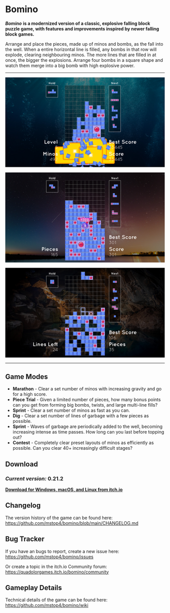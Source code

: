 # Bomino

***Bomino*** **is a modernized version of a classic, explosive falling block puzzle game, with features and improvements inspired by newer falling block games.**

Arrange and place the pieces, made up of minos and bombs, as the fall into the well. When a entire horizontal line is filled, any bombs in that row will explode, clearing neighbouring minos. The more lines that are filled in at once, the bigger the explosions. Arrange four bombs in a square shape and watch them merge into a big bomb with high explosive power.

---

![Screenshot of Marathon mode](https://raw.githubusercontent.com/mstop4/bomino/main/img/marathon2.jpg "Marathon")

![Screenshot of Piece Trial mode](https://raw.githubusercontent.com/mstop4/bomino/main/img/piece-trial-2.jpg "Piece Trial")

![Screenshot of Dig mode](https://raw.githubusercontent.com/mstop4/bomino/main/img/dig-2.jpg "Dig")

---

## Game Modes
- **Marathon** - Clear a set number of minos with increasing gravity and go for a high score.
- **Piece Trial** - Given a limited number of pieces, how many bonus points can you get from forming big bombs, twists, and large multi-line fills?
- **Sprint** - Clear a set number of minos as fast as you can.
- **Dig** - Clear a set number of lines of garbage with a few pieces as possible.
- **Sprint** - Waves of garbage are periodically added to the well, becoming increasing intense as time passes. How long can you last before topping out?
- **Contest** - Completely clear preset layouts of minos as efficiently as possible. Can you clear 40+ increasingly difficult stages?

## Download

### *Current version:* **0.21.2**

**[Download for Windows, macOS, and Linux from itch.io](https://quadolorgames.itch.io/bomino)**

## Changelog
The version history of the game can be found here: https://github.com/mstop4/bomino/blob/main/CHANGELOG.md

## Bug Tracker
If you have an bugs to report, create a new issue here: https://github.com/mstop4/bomino/issues

Or create a topic in the itch.io Community forum: https://quadolorgames.itch.io/bomino/community

## Gameplay Details
Technical details of the game can be found here: https://github.com/mstop4/bomino/wiki
